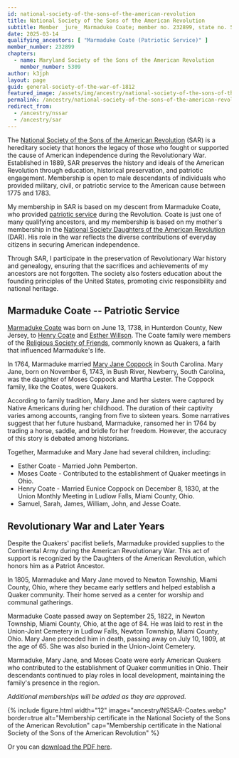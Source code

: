 ```yaml
---
id: national-society-of-the-sons-of-the-american-revolution
title: National Society of the Sons of the American Revolution
subtitle: Member _jure_ Marmaduke Coate; member no. 232899, state no. 5309
date: 2025-03-14
qualifying_ancestors: [ "Marmaduke Coate (Patriotic Service)" ]
member_number: 232899
chapters:
  - name: Maryland Society of the Sons of the American Revolution
    member_number: 5309
author: k3jph
layout: page
guid: general-society-of-the-war-of-1812
featured_image: /assets/img/ancestry/national-society-of-the-sons-of-the-american-revolution.webp
permalink: /ancestry/national-society-of-the-sons-of-the-american-revolution
redirect_from:
  - /ancestry/nssar
  - /ancestry/sar
---
```


The [National Society of the Sons of the American
Revolution](https://www.sar.org) (SAR) is a hereditary society that honors the
legacy of those who fought or supported the cause of American independence
during the Revolutionary War. Established in 1889, SAR preserves the history and
ideals of the American Revolution through education, historical preservation,
and patriotic engagement. Membership is open to male descendants of individuals
who provided military, civil, or patriotic service to the American cause between
1775 and 1783.

My membership in SAR is based on my descent from Marmaduke Coate, who provided
[patriotic
service](https://www.dar.org/national-society/accepted-revolutionary-war-service)
during the Revolution.  Coate is just one of many qualifying ancestors, and my
membership is based on my mother's membership in the [National Society Daughters
of the American Revolution](https://www.dar.org/) (DAR).  His role in the war
reflects the diverse contributions of everyday citizens in securing American
independence.

Through SAR, I participate in the preservation of Revolutionary War history and
genealogy, ensuring that the sacrifices and achievements of my ancestors are not
forgotten. The society also fosters education about the founding principles of
the United States, promoting civic responsibility and national heritage.

## Marmaduke Coate -- Patriotic Service

[Marmaduke Coate](https://www.wikitree.com/wiki/Coate-4) was born on June 13,
1738, in Hunterdon County, New Jersey, to [Henry
Coate](https://www.wikitree.com/wiki/Coate-10) and [Esther
Willson](https://www.wikitree.com/wiki/Willson-2331). The Coate family were
members of the [Religious Society of Friends](https://quaker.org/), commonly
known as Quakers, a faith that influenced Marmaduke's life.

In 1764, Marmaduke married [Mary Jane
Coppock](https://www.wikitree.com/wiki/Coppock-29) in South Carolina. Mary Jane,
born on November 6, 1743, in Bush River, Newberry, South Carolina, was the
daughter of Moses Coppock and Martha Lester. The Coppock family, like the
Coates, were Quakers.

According to family tradition, Mary Jane and her sisters were captured by Native
Americans during her childhood. The duration of their captivity varies among
accounts, ranging from five to sixteen years. Some narratives suggest that her
future husband, Marmaduke, ransomed her in 1764 by trading a horse, saddle, and
bridle for her freedom. However, the accuracy of this story is debated among
historians.

Together, Marmaduke and Mary Jane had several children, including:
- Esther Coate - Married John Pemberton.
- Moses Coate - Contributed to the establishment of Quaker meetings in Ohio.
- Henry Coate - Married Eunice Coppock on December 8, 1830, at the Union
  Monthly Meeting in Ludlow Falls, Miami County, Ohio.
- Samuel, Sarah, James, William, John, and Jesse Coate.

## Revolutionary War and Later Years

Despite the Quakers' pacifist beliefs, Marmaduke provided supplies to the
Continental Army during the American Revolutionary War. This act of support is
recognized by the Daughters of the American Revolution, which honors him as a
Patriot Ancestor.

In 1805, Marmaduke and Mary Jane moved to Newton Township, Miami County, Ohio,
where they became early settlers and helped establish a Quaker community. Their
home served as a center for worship and communal gatherings.

Marmaduke Coate passed away on September 25, 1822, in Newton Township, Miami
County, Ohio, at the age of 84. He was laid to rest in the Union-Joint Cemetery
in Ludlow Falls, Newton Township, Miami County, Ohio. Mary Jane preceded him in
death, passing away on July 10, 1809, at the age of 65. She was also buried in
the Union-Joint Cemetery.

Marmaduke, Mary Jane, and Moses Coate were early American Quakers who
contributed to the establishment of Quaker communities in Ohio. Their
descendants continued to play roles in local development, maintaining the
family's presence in the region.

*Additional memberships will be added as they are approved.*

{% include figure.html width="12"
   image="ancestry/NSSAR-Coates.webp" border=true
   alt="Membership certificate in the National Society of the Sons of the American Revolution"
   cap="Membership certificate in the National Society of the Sons of the American Revolution" %}
   
Or you can [download the PDF here](/assets/docs/ancestry/NSSAR-Coates.pdf).
